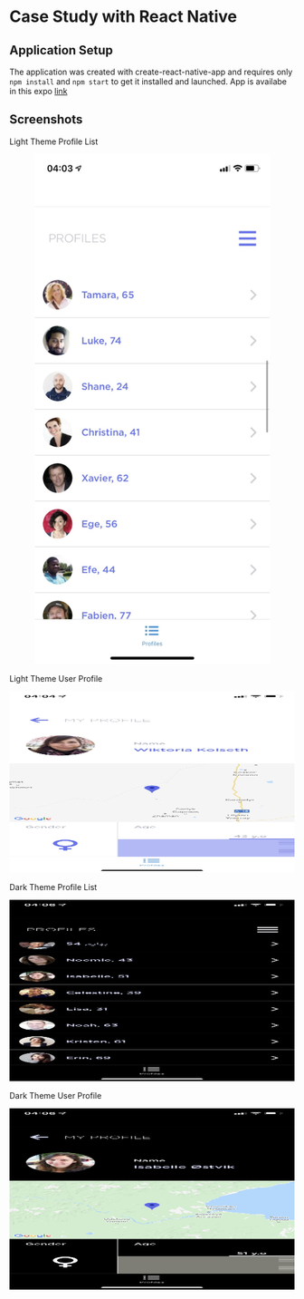 # Case Study with React Native

## Application Setup

The application was created with create-react-native-app and requires only `npm install` and `npm start` to get it installed and launched.
App is availabe in this expo [link](https://expo.io/@ozkanabd/case-study)

## Screenshots

Light Theme Profile List

<p align="center">
<img src="./assets/images/light-profile-list.png" alt="user profile list" width="415px" height="900px">
</p>

Light Theme User Profile

<p align="center">
<img src="./assets/images/light-user-profile.png" alt="user profile" width="640px" height=320px>
</p>

Dark Theme Profile List

<p align="center">
<img src="./assets/images/dark-profile-list.png" alt="user profile list" width="640px" height=320px>
</p>

Dark Theme User Profile

<p align="center">
<img src="./assets/images/dark-user-profile.png" alt="user profile" width="640px" height=320px>
</p>
